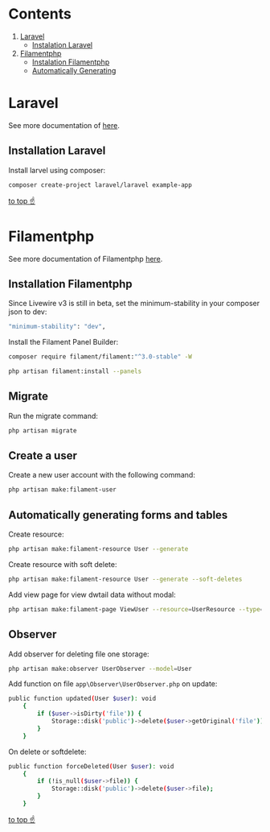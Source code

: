 # Contents

1. [Laravel](#laravel)
    - [Instalation Laravel](#installation-laravel)
2. [Filamentphp](#filamentphp)
    - [Instalation Filamentphp](#installation-filamentphp)
    - [Automatically Generating](#automatically-generating)

# Laravel

See more documentation of [here](https://laravel.com/docs/).

## Installation Laravel

Install larvel using composer:

```bash
composer create-project laravel/laravel example-app
```

[to top ☝️](#contents)

# Filamentphp

See more documentation of Filamentphp [here](https://filamentphp.com/docs/).

## Installation Filamentphp

Since Livewire v3 is still in beta, set the minimum-stability in your composer json to dev:

```bash
"minimum-stability": "dev",
```

Install the Filament Panel Builder:

```bash
composer require filament/filament:"^3.0-stable" -W

php artisan filament:install --panels
```

## Migrate

Run the migrate command:

```bash
php artisan migrate
```

## Create a user

Create a new user account with the following command:

```bash
php artisan make:filament-user
```

## Automatically generating forms and tables

Create resource:

```bash
php artisan make:filament-resource User --generate
```

Create resource with soft delete:

```bash
php artisan make:filament-resource User --generate --soft-deletes
```

Add view page for view dwtail data without modal:

```bash
php artisan make:filament-page ViewUser --resource=UserResource --type=ViewRecord
```

## Observer

Add observer for deleting file one storage:

```bash
php artisan make:observer UserObserver --model=User
```

Add function on file `app\Observer\UserObserver.php` on update:

```bash
public function updated(User $user): void
    {
        if ($user->isDirty('file')) {
            Storage::disk('public')->delete($user->getOriginal('file'));
        }
    }
```

On delete or softdelete:

```bash
public function forceDeleted(User $user): void
    {
        if (!is_null($user->file)) {
            Storage::disk('public')->delete($user->file);
        }
    }
```

[to top ☝️](#contents)
